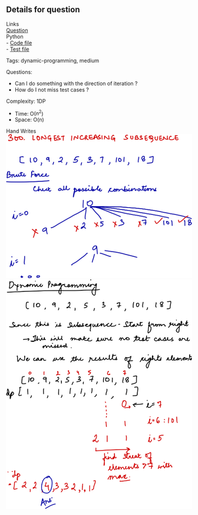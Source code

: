 ## Details for question

Links   
[Question](https://leetcode.com/problems/longest-increasing-subsequence/?envType=study-plan-v2&envId=top-interview-150) <br>
Python  
    - [Code file](lc300_longest_increasing_subsequence.py)  
    - [Test file](lc300_longest_increasing_subsequence_test.py)

Tags: dynamic-programming, medium

Questions:

- Can I do something with the direction of iteration ?
- How do I not miss test cases ?

Complexity:
1DP
- Time: O($n^2$)
- Space: O(n)

Hand Writes
![alt text](../../images/lc_300_lis_1.png "LIS Rec")
![alt text](../../images/lc_300_lis_2.png "LIS DP")
